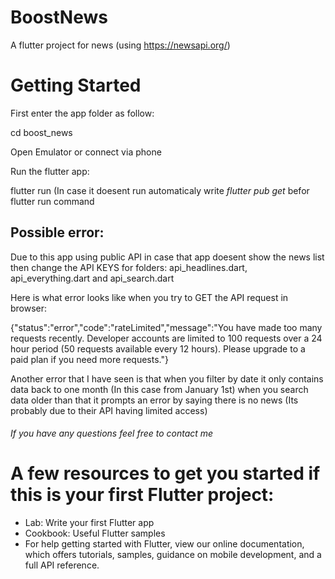 # BoostNews
A flutter project for news (using https://newsapi.org/)

# Getting Started
First enter the app folder as follow:

cd boost_news

Open Emulator or connect via phone

Run the flutter app:


flutter run
(In case it doesent run automaticaly write *flutter pub get* befor flutter run command

## Possible error:
Due to this app using public API in case that app doesent show the news list then change the API KEYS for folders: api_headlines.dart, api_everything.dart and api_search.dart

Here is what error looks like when you try to GET the API request in browser:

{"status":"error","code":"rateLimited","message":"You have made too many requests recently. Developer accounts are limited to 100 requests over a 24 hour period (50 requests available every 12 hours). Please upgrade to a paid plan if you need more requests."}

Another error that I have seen is that when you filter by date it only contains data back to one month (In this case from January 1st) when you search data older than that it prompts an error by saying there is no news (Its probably due to their API having limited access)

###### If you have any questions feel free to contact me
# A few resources to get you started if this is your first Flutter project:
- Lab: Write your first Flutter app
- Cookbook: Useful Flutter samples
- For help getting started with Flutter, view our online documentation, which offers tutorials, samples, guidance on mobile development, and a full API reference.
